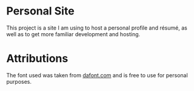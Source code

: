 # Personal Site 
This project is a site I am using to host a personal profile and résumé, as well as to get more familiar development and hosting. 

# Attributions 
The font used was taken from [dafont.com](https://www.dafont.com/gilgan.font) and is free to use for personal purposes. 
